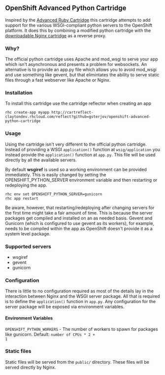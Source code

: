 ## OpenShift Advanced Python Cartridge

Inspired by the [Advanced Ruby Cartridge](https://github.com/openshift-cartridges/advanced-ruby-cartridge) this cartridge attempts to add support for the various WSGI-compliant python servers to the OpenShift platform.
It does this by combining a modified python cartridge with the [downloadable Nginx cartridge](https://github.com/gsterjov/openshift-nginx-cartridge) as a reverse proxy.


### Why?

The official python cartridge uses Apache and mod_wsgi to serve your app which isn't asynchronous and presents a problem for websockets. An alternative is to provide an app.py file which allows you to avoid mod_wsgi and use something like gevent, but that elimintates the ability to serve static files through a fast webserver like Apache or Nginx.


### Installation

To install this cartridge use the cartridge reflector when creating an app

	rhc create-app myapp http://cartreflect-claytondev.rhcloud.com/reflect?github=gsterjov/openshift-advanced-python-cartridge


### Usage

Using the cartridge isn't very different to the official python cartridge. Instead of providing a WSGI <code>application()</code> function at <code>wsig/application</code> you instead provide the <code>application()</code> function at <code>app.py</code>. This file will be used directly by all the available servers.

By default **wsgiref** is used so a working environment can be provided immediately. This is easily changed by setting the OPENSHIFT_PYTHON_SERVER environment variable and then restarting or redeploying the app.

	rhc env set OPENSHIFT_PYTHON_SERVER=gunicorn
	rhc app restart

Be aware, however, that restarting/redeploying after changing servers for the first time might take a fair amount of time. This is because the server packages get compiled and installed on an as needed basis. Gevent and Gunicorn (which is configured to use gevent as its workers), for example, needs to be compiled within the app as OpenShift doesn't provide it as a system level package.


### Supported servers

 - wsgiref
 - gevent
 - gunicorn


### Configuration

There is little to no configuration required as most of the details lay in the interaction between Nginx and the WSGI server package. All that is required is to define the <code>application()</code> function in <code>app.py</code>.
Any configuration for the server package will be exposed via environment variables.

#### Environment Variables

<code>OPENSHIFT_PYTHON_WORKERS</code> - The number of workers to spawn for packages like gunicorn.
Default: <code>number of CPUs * 2 + 1</code>


### Static files

Static files will be served from the <code>public/</code> directory. These files will be served directly by Nginx.